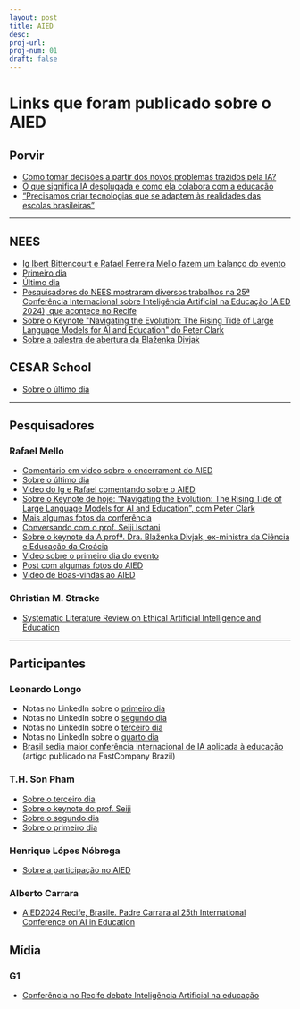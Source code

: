 ```yaml
---
layout: post
title: AIED 
desc: 
proj-url:
proj-num: 01
draft: false
---
```



# Links que foram publicado sobre o AIED

## Porvir

- [Como tomar decisões a partir dos novos problemas trazidos pela IA?](https://porvir.org/aied-2024-como-tomar-decisoes-ia-na-educacao/)
- [O que significa IA desplugada e como ela colabora com a educação](https://porvir.org/ia-desplugada-educacao/)
- [“Precisamos criar tecnologias que se adaptem às realidades das escolas brasileiras”](https://porvir.org/entrevista-seiji-isotani/)

---

## NEES

-  [Ig Ibert Bittencourt e Rafael Ferreira Mello fazem um balanço do evento](https://www.linkedin.com/posts/neesufal_nees-ufal-iaied-activity-7217596299028664320-ilCT?utm_source=share&utm_medium=member_desktop)
-  [Primeiro dia](https://www.linkedin.com/posts/neesufal_nees-ufal-iaied-activity-7216193598533361665-8Eww?utm_source=share&utm_medium=member_desktop)
-  [Último dia](https://www.linkedin.com/posts/rafael-ferreira-mello-989b3b37_aied2024-inovacao-educacao-ugcPost-7217587887922434048-WJA9?utm_source=share&utm_medium=member_desktop)
-  [Pesquisadores do NEES mostraram diversos trabalhos na 25ª Conferência Internacional sobre Inteligência Artificial na Educação (AIED 2024), que acontece no Recife](https://www.linkedin.com/posts/neesufal_nees-aied2024-ugcPost-7217246345219194880-PhMZ?utm_source=share&utm_medium=member_desktop)
-  [Sobre o Keynote "Navigating the Evolution: The Rising Tide of Large Language Models for Al and Education" do Peter Clark](https://www.linkedin.com/posts/neesufal_nees-aied2024-ia-activity-7217257111913656321-vfuI?utm_source=share&utm_medium=member_desktop)
-  [Sobre a palestra de abertura da Blaženka Divjak ](https://www.linkedin.com/posts/neesufal_abertura-da-aied-2024-no-recife-activity-7216812514301345793-OiwF?utm_source=share&utm_medium=member_desktop)

## CESAR School

- [Sobre o último dia](https://www.linkedin.com/posts/cesarschool_aied-activity-7217652605802450944-1QRN?utm_source=share&utm_medium=member_desktop)

---

## Pesquisadores

### Rafael Mello

- [Comentário em video sobre o encerrament do AIED](https://www.linkedin.com/posts/rafael-ferreira-mello-989b3b37_aied2024-aied2024-educaaexaeto-activity-7217661954830557188-kPN-?utm_source=share&utm_medium=member_desktop)
- [Sobre o último dia](https://www.linkedin.com/posts/rafael-ferreira-mello-989b3b37_aied2024-inovacao-educacao-ugcPost-7217587887922434048-WJA9?utm_source=share&utm_medium=member_desktop)
- [Video do Ig e Rafael comentando sobre o AIED](https://www.linkedin.com/posts/rafael-ferreira-mello-989b3b37_aied2024-inovacao-aied-activity-7217252662285594625-kEPz?utm_source=share&utm_medium=member_desktop)
- [Sobre o Keynote de hoje: “Navigating the Evolution: The Rising Tide of Large Language Models for AI and Education”, com Peter Clark](https://www.linkedin.com/posts/rafael-ferreira-mello-989b3b37_aied2024-ia-educaaexaeto-activity-7217162419658248193-Ciaj?utm_source=share&utm_medium=member_desktop)
- [Mais algumas fotos da conferência](https://www.linkedin.com/posts/rafael-ferreira-mello-989b3b37_aied2024-activity-7217143634700226561-BCLp?utm_source=share&utm_medium=member_desktop)
- [Conversando com o prof. Seiji Isotani](https://www.linkedin.com/posts/rafael-ferreira-mello-989b3b37_aied2024-activity-7216817416633257985-fOHW?utm_source=share&utm_medium=member_desktop)
- [Sobre o keynote da A profª. Dra. Blaženka Divjak, ex-ministra da Ciência e Educação da Croácia](https://www.linkedin.com/posts/rafael-ferreira-mello-989b3b37_aied2024-ia-educaaexaeto-activity-7216479885265952770-9Yk_?utm_source=share&utm_medium=member_desktop)
- [Video sobre o primeiro dia do evento](https://www.linkedin.com/posts/rafael-ferreira-mello-989b3b37_aied2024-educaaexaeto-inteligaeanciaartificial-activity-7216403942887350272-LzNG?utm_source=share&utm_medium=member_desktop)
- [Post com algumas fotos do AIED](https://www.linkedin.com/posts/rafael-ferreira-mello-989b3b37_aied2024-aiineducation-educationalinnovation-activity-7216084314097123328-Wo7h?utm_source=share&utm_medium=member_desktop)
- [Video de Boas-vindas ao AIED](https://www.linkedin.com/posts/rafael-ferreira-mello-989b3b37_aied2024-ia-educacao-activity-7216057409822216194-SWZC?utm_source=share&utm_medium=member_desktop)

### Christian M. Stracke

- [Systematic Literature Review on Ethical Artificial Intelligence and Education](https://www.linkedin.com/pulse/systematic-literature-review-ethical-artificial-christian-m-stracke-a8lae/?trackingId=wPz3h8PCR4S0NQxNjiOGYA%3D%3D)

---

## Participantes 

### Leonardo Longo

-  Notas no LinkedIn sobre o [primeiro dia](https://www.linkedin.com/posts/leolongo_aied-ia-aied2024-activity-7216466232647045122-AUge?utm_source=share&utm_medium=member_desktop)
-  Notas no LinkedIn sobre o [segundo dia](https://www.linkedin.com/posts/leolongo_iaed-ia-aied2024-activity-7216803710125957120-EgeF?utm_source=share&utm_medium=member_desktop)
-  Notas no LinkedIn sobre o [terceiro dia](https://www.linkedin.com/posts/leolongo_aied-ia-aied2024-activity-7217112030141415425-iDK5?utm_source=share&utm_medium=member_desktop)
-  Notas no LinkedIn sobre o [quarto dia](https://www.linkedin.com/posts/leolongo_aied-ia-aied2024-activity-7217508081738407936-7VP7?utm_source=share&utm_medium=member_desktop) 
- [Brasil sedia maior conferência internacional de IA aplicada à educação](https://fastcompanybrasil.com/tech/inteligencia-artificial/brasil-sedia-maior-conferencia-internacional-de-ia-aplicada-a-educacao/) (artigo publicado na FastCompany Brazil)

### T.H. Son Pham

- [Sobre o terceiro dia](https://www.linkedin.com/posts/being-there_aied2024-aied-generativeai-activity-7216907469996912642-s5x_?utm_source=share&utm_medium=member_desktop)
- [Sobre o keynote do prof. Seiji](https://www.linkedin.com/posts/being-there_aied2024-ai-aied-activity-7216777478416003075-sSG_?utm_source=share&utm_medium=member_desktop)
- [Sobre o segundo dia](https://www.linkedin.com/posts/being-there_aied2024-ai-aied-activity-7216610243194093568-FfnH?utm_source=share&utm_medium=member_desktop)
- [Sobre o primeiro dia](https://www.linkedin.com/feed/update/urn:li:activity:7216164121560367104?utm_source=share&utm_medium=member_desktop)

### Henrique Lópes Nóbrega

- [Sobre a participação no AIED](https://www.linkedin.com/posts/henriqueln7_aied2024-activity-7222740974857277440-PTcP?utm_source=share&utm_medium=member_desktop)


### Alberto Carrara

- [AIED2024 Recife, Brasile. Padre Carrara al 25th International Conference on AI in Education](https://albertocarrara.com/2024/07/aied2024-recife-brasile-padre-carrara-al-25th-international-conference-on-ai-in-education/)

## Mídia 

### G1

- [Conferência no Recife debate Inteligência Artificial na educação](https://g1.globo.com/pe/pernambuco/ne2/video/conferencia-no-recife-debate-inteligencia-artificial-na-educacao-12747392.ghtml)
